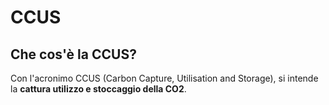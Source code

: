 # CCUS

## Che cos'è la CCUS?

Con l'acronimo CCUS (Carbon Capture, Utilisation and Storage), si intende la **cattura utilizzo e stoccaggio della CO2**.

